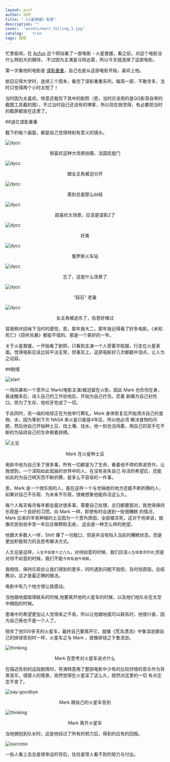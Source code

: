 ```yaml
---
layout: post
author: 咕咚
title: "《火星救援》有感"
description: ""
cover:  "assets/mars_felling_1.jpg"
catalog:    true
tags: 随想
---
```

忙里偷闲，在 [Acfun](http://www.acfun.tv/) 这个网站看了一部电影 - 火星救援，看之前，对这个电影没什么特别大的期待，
不过因为主演是马特达蒙，所以今天就选择了这部电影。

第一次看他的电影是 [谍影重重](http://www.acfun.tv/v/ac306986)，自己也是从这部电影开始，喜欢上他。

依旧记得大学时，连续三个周末，看完了谍影重重系列，每周一部，不敢贪多，当时只觉得两个小时太短了！

当时因为太喜欢，特意还裁剪下其中的剧照（恩，当时应该用的是QQ影音自带的截图工具截的图），不过当时自己还没有的博客，所以现在我觉得，有必要把当时的截屏都放在这里了。

##追忆谍影重重

截下的每个画面，都是自己觉得特别有意义的镜头。

![dycc](/assets/dycc_01.jpg)
<p style="text-align:center">很喜欢这种大场景拍摄，法国凯旋门</p>

![dycc](/assets/dycc_02.jpg)
<p style="text-align:center">跟女主角被迫分开</p>

![dycc](/assets/dycc_03.jpg)
<p style="text-align:center">离别总是那么纠结</p>

![dycc](/assets/dycc_04.jpg)
<p style="text-align:center">超喜欢大场景，应该是谍影2了</p>

![dycc](/assets/dycc_05.jpg)
<p style="text-align:center">好美</p>

![dycc](/assets/dycc_06.jpg)
<p style="text-align:center">俄罗斯火车站</p>

![dycc](/assets/dycc_07.jpg)
<p style="text-align:center">忘了，这是什么场景了</p>

![dycc](/assets/dycc_08.jpg)
<p style="text-align:center">"踩石" 老巢</p>

![dycc](/assets/dycc_09.jpg)
<p style="text-align:center">女主角被追杀了，伯恩好难过</p>

容我稍许回味下当时的感觉，恩，那年我大二，那年我记得看了好多电影。《未知死亡》《窃听风暴》都挺不错的。那是一个美好的一年。

关于火星救援，一开始看了剧照，只看到主演一个人穿着宇航服，行走在火星表面。觉得电影应该比较平淡无常，但事实上，这部电影好几次都戳中泪点，让人为之动容。

##剧情

![start](/assets/mars_felling_7.jpg)

一场风暴和一个意外让 Mark(电影主演)被迫留在火影，因此 Mark 也负伤在身，昏迷醒来后，进入自己的工作驻地后，开始为自己疗伤。忍着
剧痛为自己封伤口，但为了生存，他咬牙完成了一切。


于此同时，另一端的地球正在为他举行葬礼，Mark 身体恢复后开始清点自己的食物、水，因为等到下次 NASA 来火星只能是4年后，所以他必须
解决食物的问题，然后他自己开始种土豆，找土壤、找水，他一刻也没闲着，用自己的双手在不断的为延续自己的生命做着拼搏。

![土豆](/assets/mars_felling_2.jpg)
<p style="text-align:center">Mark 在火星种土豆</p>

电影中他为自己多了很多事，所有一切都是为了生命，看着他不停的奔波劳作，让我想到，一个深陷如此孤独的世界中的人，在没有丧失自己
存活的希望后，还能如此的为自己明天而不断折腾，是多么不容易的一件事。

恩，Mark 是一个很乐观的人，能在这样一个与世隔绝的地方还能不断折腾的人，如果对自己不乐观、为未来不乐观，很难想象他能存活这么久。

每个人每天每月每年都会面对很多事，需要自己处理，总归都要面对，我觉得保持乐观是一个良好的习惯。向 Mark 一样，即使有时会遇到一些很糟糕
的情况， Mark 后来的辛苦种植的土豆因为一个意外原因，全部被冻死，这对于他来说，就像农民伯伯辛苦一年后庄稼颗粒无收，
这会是一种怎么样的绝望。

他跟大多数人一样，Shit! 爆了一句粗口，但是并没有陷入当前的糟糕状态，而是更加积极努力的去思考解决方式。

人生总是这样，`人生不如意十之八九`，对待如意的时候，我们应该`人生得意须尽欢`,但是对待不如意的时候，我们不能`今宵有酒今宵醉`。

我相信，保持乐观会让我们得到的更多，同时遇到问题不抱怨，及时找原因，总结教训，这才是最正确的做法。

电影中有几个地方很让我感动。

当他跟地面取得联系的时候,他要离开他的火星车的时候，以及他们他队长在太空中拥抱的时候。

患难中的希望更加让人觉得来之不易，所以让他跟地面可以联系时，他很兴奋，因为自己再也不是一个人了。

陪伴了他500多天的火星车，最终自己要离开它，就像《荒岛漂流》中鲁滨逊跟自己的排球告别时一样，火星车之与 Mark ，就像排球之于鲁滨逊。

![thinking](/assets/mars_felling_4.jpg)
<p style="text-align:center">Mark 在思考对火星车说点什么</p>

在描述告别的这段剧情时，导演特意用了整部电影中少有的比较抒情的音乐作为背景音乐，很感人的情景，突然觉得在火星呆了这么久，居然对这里的一切
有点恋恋不舍了。

![say-goodbye](/assets/mars_felling_3.jpg)
<p style="text-align:center">Mark 跟自己的火星车告别</p>

![thinking](/assets/mars_felling_5.jpg)
<p style="text-align:center">Mark 离开火星车</p>

当他拥抱到队长时，这是他经过了所有的努力后，得到的应有的回报。

![success](/assets/mars_felling_6.jpg)

一些人看上去总是很幸运的背后，往往是常人看不到的努力与付出。
